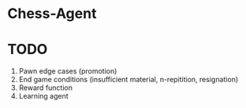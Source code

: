 # Chess-Agent

# TODO
1. Pawn edge cases (promotion)
2. End game conditions (insufficient material, n-repitition, resignation)
3. Reward function
4. Learning agent
